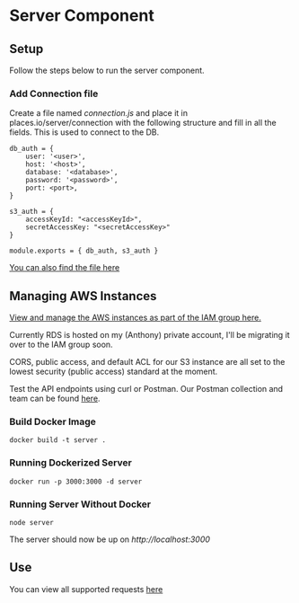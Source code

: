 # Server Component

## Setup
Follow the steps below to run the server component. 
### Add Connection file
Create a file named *connection.js* and place it in places.io/server/connection with the following structure and fill in all the fields. This is used to connect to the DB.
```
db_auth = {   
    user: '<user>',
    host: '<host>',
    database: '<database>',
    password: '<password>',
    port: <port>,
}

s3_auth = {
    accessKeyId: "<accessKeyId>",
    secretAccessKey: "<secretAccessKey>"
}

module.exports = { db_auth, s3_auth }
```

[You can also find the file here](https://drive.google.com/a/rice.edu/file/d/1YY_oujDWLwfGjYLIV3dbwNTcfcFBmh5j/view?usp=sharing)

## Managing AWS Instances
[View and manage the AWS instances as part of the IAM group here.](https://docs.google.com/document/d/1yo2fyUCdL-AbamVPM4vPVfxVNaxXsR2Ssl3-_2pPiZE/edit?usp=sharing)

Currently RDS is hosted on my (Anthony) private account, I'll be migrating it over to the IAM group soon.

CORS, public access, and default ACL for our S3 instance are all set to the lowest security (public access) standard at the moment.

Test the API endpoints using curl or Postman. Our Postman collection and team can be found [here](https://app.getpostman.com/join-team?invite_code=774e04dcacbd77dfc4d4c44a3ddaf15c).

### Build Docker Image

```
docker build -t server .
```

### Running Dockerized Server

```
docker run -p 3000:3000 -d server
```

### Running Server Without Docker
```
node server
```

The server should now be up on *http://localhost:3000*

## Use
You can view all supported requests [here](https://documenter.getpostman.com/view/9044732/SW131dZ7?version=latest)